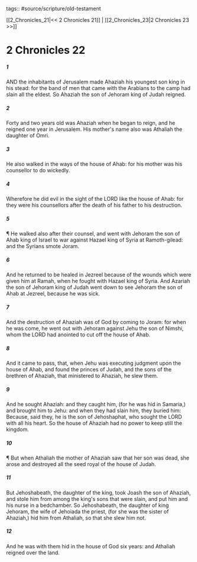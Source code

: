 tags:: #source/scripture/old-testament

[[2_Chronicles_21|<< 2 Chronicles 21]] | [[2_Chronicles_23|2 Chronicles 23 >>]]

# 2 Chronicles 22

##### 1

AND the inhabitants of Jerusalem made Ahaziah his youngest son king in his stead: for the band of men that came with the Arabians to the camp had slain all the eldest. So Ahaziah the son of Jehoram king of Judah reigned.

##### 2

Forty and two years old was Ahaziah when he began to reign, and he reigned one year in Jerusalem. His mother's name also was Athaliah the daughter of Omri.

##### 3

He also walked in the ways of the house of Ahab: for his mother was his counsellor to do wickedly.

##### 4

Wherefore he did evil in the sight of the LORD like the house of Ahab: for they were his counsellors after the death of his father to his destruction.

##### 5

¶ He walked also after their counsel, and went with Jehoram the son of Ahab king of Israel to war against Hazael king of Syria at Ramoth-gilead: and the Syrians smote Joram.

##### 6

And he returned to be healed in Jezreel because of the wounds which were given him at Ramah, when he fought with Hazael king of Syria. And Azariah the son of Jehoram king of Judah went down to see Jehoram the son of Ahab at Jezreel, because he was sick.

##### 7

And the destruction of Ahaziah was of God by coming to Joram: for when he was come, he went out with Jehoram against Jehu the son of Nimshi, whom the LORD had anointed to cut off the house of Ahab.

##### 8

And it came to pass, that, when Jehu was executing judgment upon the house of Ahab, and found the princes of Judah, and the sons of the brethren of Ahaziah, that ministered to Ahaziah, he slew them.

##### 9

And he sought Ahaziah: and they caught him, (for he was hid in Samaria,) and brought him to Jehu: and when they had slain him, they buried him: Because, said they, he is the son of Jehoshaphat, who sought the LORD with all his heart. So the house of Ahaziah had no power to keep still the kingdom.

##### 10

¶ But when Athaliah the mother of Ahaziah saw that her son was dead, she arose and destroyed all the seed royal of the house of Judah.

##### 11

But Jehoshabeath, the daughter of the king, took Joash the son of Ahaziah, and stole him from among the king's sons that were slain, and put him and his nurse in a bedchamber. So Jehoshabeath, the daughter of king Jehoram, the wife of Jehoiada the priest, (for she was the sister of Ahaziah,) hid him from Athaliah, so that she slew him not.

##### 12

And he was with them hid in the house of God six years: and Athaliah reigned over the land.
